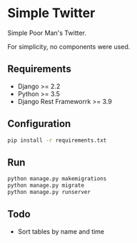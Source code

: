 # Simple Twitter
Simple Poor Man's Twitter.

For simplicity, no components were used.

## Requirements
- Django >= 2.2
- Python >= 3.5
- Django Rest Frameworrk >= 3.9

## Configuration
```sh
pip install -r requirements.txt
```

## Run
```sh
python manage.py makemigrations
python manage.py migrate
python manage.py runserver
```

## Todo
- Sort tables by name and time